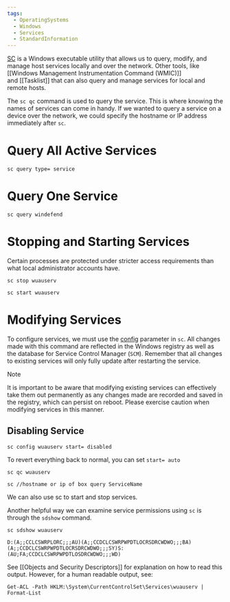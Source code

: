 ```yaml
---
tags:
  - OperatingSystems
  - Windows
  - Services
  - StandardInformation
---
```

[SC](https://docs.microsoft.com/en-us/previous-versions/windows/it-pro/windows-server-2012-r2-and-2012/cc754599(v=ws.11)) is a Windows executable utility that allows us to query, modify, and manage host services locally and over the network. Other tools, like [[Windows Management Instrumentation Command (WMIC)]] and [[Tasklist]] that can also query and manage services for local and remote hosts.

The `sc qc` command is used to query the service. This is where knowing the names of services can come in handy. If we wanted to query a service on a device over the network, we could specify the hostname or IP address immediately after `sc`.

# Query All Active Services

```cmd-session
sc query type= service
```

# Query One Service 

```cmd-session
sc query windefend    
```

# Stopping and Starting Services

Certain processes are protected under stricter access requirements than what local administrator accounts have.

```cmd-session
sc stop wuauserv
```

```cmd-session
sc start wuauserv
```

# Modifying Services

To configure services, we must use the [config](https://learn.microsoft.com/en-us/windows-server/administration/windows-commands/sc-config) parameter in `sc`. All changes made with this command are reflected in the Windows registry as well as the database for Service Control Manager (`SCM`). Remember that all changes to existing services will only fully update after restarting the service.

> [!NOTE]
> It is important to be aware that modifying existing services can effectively take them out permanently as any changes made are recorded and saved in the registry, which can persist on reboot. Please exercise caution when modifying services in this manner.

## Disabling Service 

```cmd-session
sc config wuauserv start= disabled
```

To revert everything back to normal, you can set `start= auto`



```cmd-session
sc qc wuauserv
```

```cmd-session
sc //hostname or ip of box query ServiceName
```

We can also use sc to start and stop services.


Another helpful way we can examine service permissions using `sc` is through the `sdshow` command.

```cmd-session
sc sdshow wuauserv

D:(A;;CCLCSWRPLORC;;;AU)(A;;CCDCLCSWRPWPDTLOCRSDRCWDWO;;;BA)(A;;CCDCLCSWRPWPDTLOCRSDRCWDWO;;;SY)S:(AU;FA;CCDCLCSWRPWPDTLOSDRCWDWO;;;WD)
```
See [[Objects and Security Descriptors]] for explanation on how to read this output. However, for a human readable output, see:

```powershell-session
Get-ACL -Path HKLM:\System\CurrentControlSet\Services\wuauserv | Format-List
```